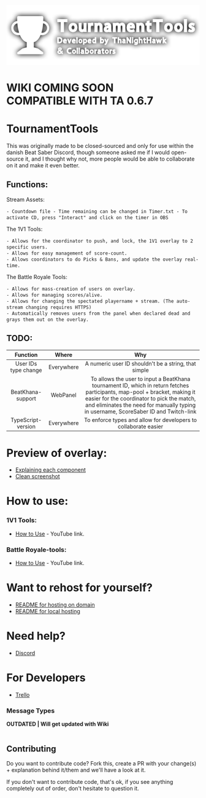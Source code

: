
![Logo](GitHubImage.png)

# WIKI COMING SOON <br /> COMPATIBLE WITH TA 0.6.7

# TournamentTools #
This was originally made to be closed-sourced and only for use within the danish Beat Saber Discord, though someone asked me if I would open-source it, and I thought why not, more people would be able to collaborate on it and make it even better.

## Functions:
Stream Assets:
```
- Countdown file - Time remaining can be changed in Timer.txt - To activate CD, press "Interact" and click on the timer in OBS
```

The 1V1 Tools:
```
- Allows for the coordinator to push, and lock, the 1V1 overlay to 2 specific users.
- Allows for easy management of score-count.
- Allows coordinators to do Picks & Bans, and update the overlay real-time.  
```

The Battle Royale Tools:
```
- Allows for mass-creation of users on overlay.
- Allows for managing scores/alive.
- Allows for changing the spectated playername + stream. (The auto-stream changing requires HTTPS)
- Automatically removes users from the panel when declared dead and grays them out on the overlay.
```

## TODO:
| Function | Where | Why |
| :----: | :----: | :----: |
| User IDs type change | Everywhere | A numeric user ID shouldn't be a string, that simple |
| BeatKhana-support | WebPanel | To allows the user to input a BeatKhana tournament ID, which in return fetches participants, map-pool + bracket, making it easier for the coordinator to pick the match, and eliminates the need for manually typing in username, ScoreSaber ID and Twitch-link |
| TypeScript-version | Everywhere | To enforce types and allow for developers to collaborate easier |

# Preview of overlay:
- [Explaining each component](PreviewDetails.png)
- [Clean screenshot](PreviewNoDetails.png)

# How to use:
### 1V1 Tools:
- [How to Use](https://www.youtube.com/watch?v=_UYZaVLu1h0) - YouTube link.

### Battle Royale-tools:
- [How to Use](https://www.youtube.com/watch?v=FxN-R_RkI7s) - YouTube link.


# Want to rehost for yourself? 
- [README for hosting on domain](SELFHOSTDOMAIN.md)
- [README for local hosting](SELFHOSTLOCAL.md)

# Need help?
- [Discord](https://discord.gg/RHegrVXqWX)

# For Developers
- [Trello](https://trello.com/b/pEQivTx2/tournamenttools-updates-bugs-more)

### Message Types
**OUTDATED | Will get updated with Wiki**

```json
```
## Contributing

Do you want to contribute code? Fork this, create a PR with your change(s) + explanation behind it/them and we'll have a look at it.

If you don't want to contribute code, that's ok, if you see anything completely out of order, don't hesitate to question it.
